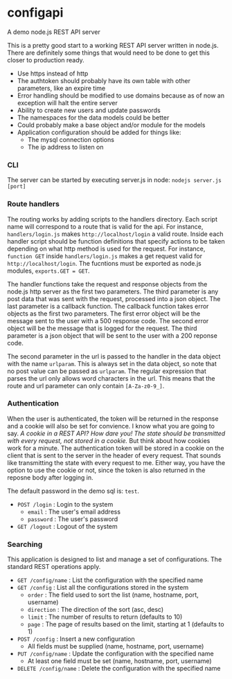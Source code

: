 configapi
=========

A demo node.js REST API server

This is a pretty good start to a working REST API server written in node.js. There are definitely some things that would need to be done to get this closer to production ready.

- Use https instead of http
- The authtoken should probably have its own table with other parameters, like an expire time
- Error handling should be modified to use domains because as of now an exception will halt the entire server
- Ability to create new users and update passwords
- The namespaces for the data models could be better
- Could probably make a base object and/or module for the models
- Application configuration should be added for things like:
  - The mysql connection options
  - The ip address to listen on


### CLI
The server can be started by executing server.js in node:
`nodejs server.js [port]`

### Route handlers
The routing works by adding scripts to the handlers directory. Each script name will correspond to a route that is valid for the api. For instance, `handlers/login.js` makes `http://localhost/login` a valid route. Inside each handler script should be function definitions that specify actions to be taken depending on what http method is used for the request. For instance, `function GET` inside `handlers/login.js` makes a get request valid for `http://localhost/login`. The fucntions must be exported as node.js modules, `exports.GET = GET`.

The handler functions take the request and response objects from the node.js http server as the first two parameters. The third parameter is any post data that was sent with the request, processed into a json object. The last parameter is a callback function. The callback function takes error objects as the first two parameters. The first error object will be the message sent to the user with a 500 response code. The second error object will be the message that is logged for the request. The third parameter is a json object that will be sent to the user with a 200 reponse code.

The second parameter in the url is passed to the handler in the data object with the name `urlparam`. This is always set in the data object, so note that no post value can be passed as `urlparam`. The regular expression that parses the url only allows word characters in the url. This means that the route and url parameter can only contain `[A-Za-z0-9_]`.

### Authentication
When the user is authenticated, the token will be returned in the response and a cookie will also be set for convience. I know what you are going to say. *A cookie in a REST API? How dare you! The state should be transmitted with every request, not stored in a cookie.* But think about how cookies work for a minute. The authentication token will be stored in a cookie on the client that is sent to the server in the header of every request. That sounds like transmitting the state with every request to me. Either way, you have the option to use the cookie or not, since the token is also returned in the reposne body after logging in.

The default password in the demo sql is: `test`.

- `POST /login` : Login to the system
  - `email` : The user's email address
  - `password` : The user's password
- `GET /logout` : Logout of the system

### Searching
This application is designed to list and manage a set of configurations. The standard REST operations apply.

- `GET /config/name` : List the configuration with the specified name
- `GET /config` : List all the configurations stored in the system
  - `order` : The field used to sort the list (name, hostname, port, username)
  - `direction` : The direction of the sort (asc, desc)
  - `limit` : The number of results to return (defaults to 10)
  - `page` : The page of results based on the limit, starting at 1 (defaults to 1)
- `POST /config` : Insert a new configuration
  - All fields must be supplied (name, hostname, port, username)
- `PUT /config/name` : Update the configuration with the specified name
  - At least one field must be set (name, hostname, port, username)
- `DELETE /config/name` : Delete the configuration with the specified name